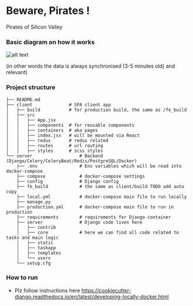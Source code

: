 # Beware, Pirates !
Pirates of Silicon Valley

### Basic diagram on how it works

![alt text](https://s3-eu-west-1.amazonaws.com/bernatskyys/img/Screen+Shot+2019-02-11+at+22.29.21.png)

(in other words the data is always synchronised (3-5 minutes old) and relevant)

### Project structure
```
├── README.md
├── client              # SPA client app
│   ├── build           # for production build, the same as /fe_build
│   ├── src
│   │   ├── App.jsx
│   │   ├── components  # for reusable components
│   │   ├── containers  # aka pages
│   │   ├── index.jsx   # will be mounted via React
│   │   ├── redux       # redux related
│   │   ├── routes      # url routing
│   │   ├── styles      # scss styles
└── server                  # Backend (Django/Celery/CeleryBeat/Redis/PostgreSQL/Docker)
    ├── .env                # Env variables which will be read into docker-compose
    ├── compose             # docker-compose settings
    ├── config              # Django config
    ├── fe_build            # the same as client/build TODO add auto copy
    ├── local.yml           # docker-compose main file to run locally
    ├── manage.py
    ├── production.yml      # docker-compose main file to run in production
    ├── requirements        # requirements for Django container
    ├── server              # Django code lives here
    │   ├── contrib
    │   ├── core            # here we can find all code related to tasks and main logic
    │   ├── static
    │   ├── taskapp
    │   ├── templates
    │   └── users
    └── setup.cfg
```

### How to run
- Plz follow instructions here  https://cookiecutter-django.readthedocs.io/en/latest/developing-locally-docker.html
